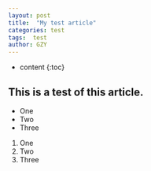 ```yaml
---
layout: post
title:  "My test article"
categories: test
tags:  test
author: GZY
---
```


* content
{:toc}

<script type="text/javascript">
  var urlPath = window.location.pathname;
  if(urlPath != "/"){
    //alert("This is a test");
    console.log("You are in page!");
  }
</script>

## This is a test of this article.

* One
* Two
* Three

1. One
2. Two
3. Three